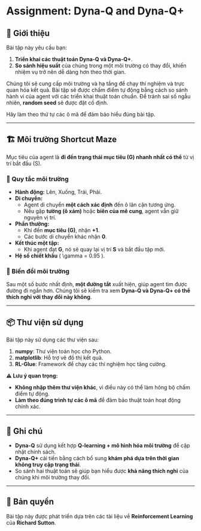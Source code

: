 # Assignment: Dyna-Q and Dyna-Q+

## 📜 Giới thiệu

Bài tập này yêu cầu bạn:
1. **Triển khai các thuật toán Dyna-Q và Dyna-Q+**.
2. **So sánh hiệu suất** của chúng trong một môi trường có thay đổi, khiến nhiệm vụ trở nên dễ dàng hơn theo thời gian.

Chúng tôi sẽ cung cấp môi trường và hạ tầng để chạy thí nghiệm và trực quan hóa kết quả. Bài tập sẽ được chấm điểm tự động bằng cách so sánh hành vi của agent với các triển khai thuật toán chuẩn. Để tránh sai số ngẫu nhiên, **random seed** sẽ được đặt cố định.

Hãy làm theo thứ tự các ô mã để đảm bảo hiểu đúng bài tập.

---

## 🏗 Môi trường **Shortcut Maze**

Mục tiêu của agent là **đi đến trạng thái mục tiêu (G) nhanh nhất có thể** từ vị trí bắt đầu (S).

### 🎯 Quy tắc môi trường
- **Hành động:** Lên, Xuống, Trái, Phải.
- **Di chuyển:**
  - Agent di chuyển **một cách xác định** đến ô lân cận tương ứng.
  - Nếu gặp **tường (ô xám)** hoặc **biên của mê cung**, agent vẫn giữ nguyên vị trí.
- **Phần thưởng:**
  - Khi đến **mục tiêu (G)**, nhận **+1**.
  - Các bước di chuyển khác nhận **0**.
- **Kết thúc một tập:**
  - Khi agent đạt **G**, nó sẽ quay lại vị trí **S** và bắt đầu tập mới.
- **Hệ số chiết khấu** \( \gamma = 0.95 \).

### 🔄 Biến đổi môi trường
Sau một số bước nhất định, **một đường tắt** xuất hiện, giúp agent tìm được đường đi ngắn hơn. Chúng tôi sẽ kiểm tra xem **Dyna-Q và Dyna-Q+ có thể thích nghi với thay đổi này không**.

---

## 📦 Thư viện sử dụng
Bài tập này sử dụng các thư viện sau:
1. **numpy**: Thư viện toán học cho Python.
2. **matplotlib**: Hỗ trợ vẽ đồ thị kết quả.
3. **RL-Glue**: Framework để chạy các thí nghiệm học tăng cường.

**⚠️ Lưu ý quan trọng:**
- **Không nhập thêm thư viện khác**, vì điều này có thể làm hỏng bộ chấm điểm tự động.
- **Làm theo đúng trình tự các ô mã** để đảm bảo thuật toán hoạt động chính xác.

---

## 📌 Ghi chú
- **Dyna-Q** sử dụng kết hợp **Q-learning + mô hình hóa môi trường** để cập nhật chính sách.
- **Dyna-Q+** cải tiến bằng cách bổ sung **khám phá dựa trên thời gian không truy cập trạng thái**.
- So sánh hai thuật toán sẽ giúp bạn hiểu được **khả năng thích nghi** của chúng khi môi trường thay đổi.

---

## 📜 Bản quyền
Bài tập này được phát triển dựa trên các tài liệu về **Reinforcement Learning** của **Richard Sutton**.

